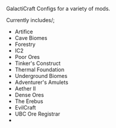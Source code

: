 
GalactiCraft Configs for a variety of mods.

Currently includes/;

* Artifice
* Cave Biomes
* Forestry
* IC2
* Poor Ores
* Tinker's Construct
* Thermal Foundation
* Underground Biomes
* Adventurer's Amulets
* Aether II
* Dense Ores
* The Erebus
* EvilCraft
* UBC Ore Registrar
* 
